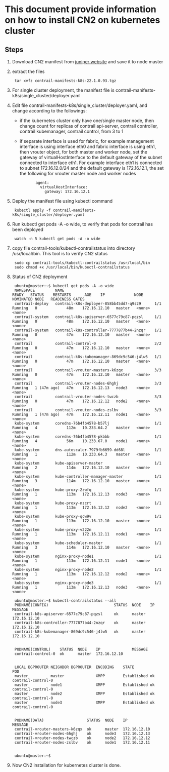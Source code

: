 # This document provide information on how to install CN2 on kubernetes cluster

## Steps
1. Download CN2 manifest from [juniper website](https://support.juniper.net/support/downloads/?p=contrail-networking) and save it to node master
2. extract the files

        tar xvfz contrail-manifests-k8s-22.1.0.93.tgz

3. For single cluster deployment, the manifest file is contrail-manifests-k8s/single_cluster/deployer.yaml
4. Edit file contrail-manifests-k8s/single_cluster/deployer.yaml, and change according to the followings:
   - if the kubernetes cluster only have one/single master node, then change count for replicas of contrail api-server, contrail controller, contrail kubemanager, contrail control, from 3 to 1
   - if separate interface is used for fabric, for example management interface is using interface eth0 and fabric interface is using eth1, then vrouter object, for both master and worker node, set the gateway of virtualHostInterface to the default gateway of the subnet connected to interface eth1. For example interface eth1 is connected to subnet 172.16.12.0/24 and the default gateway is 172.16.12.1, the set the following for vrouter master node and worker nodes

                agent:
                  virtualHostInterface:
                    gateway: 172.16.12.1

5. Deploy the manifest file using kubectl command

        kubectl apply -f contrail-manifests-k8s/single_cluster/deployer.yaml

6. Run kubectl get pods -A -o wide, to verify that pods for contrail has been deployed

        watch -n 5 kubectl get pods -A -o wide

7. copy file contrail-tools/kubectl-contrailstatus into directory /usr/local/bin. This tool is to verify CN2 status

        sudo cp contrail-tools/kubectl-contrailstatus /usr/local/bin
        sudo chmod +x /usr/local/bin/kubectl-contrailstatus 

8. Status of CN2 deployment

        ubuntu@master:~$ kubectl get pods -A -o wide
        NAMESPACE         NAME                                        READY   STATUS    RESTARTS      AGE    IP             NODE     NOMINATED NODE   READINESS GATES
        contrail-deploy   contrail-k8s-deployer-858bb45dd7-q9s29      1/1     Running   0             48m    172.16.12.10   master   <none>           <none>
        contrail-system   contrail-k8s-apiserver-6577c79c87-pqzsl     1/1     Running   0             48m    172.16.12.10   master   <none>           <none>
        contrail-system   contrail-k8s-controller-7777877b44-2nzqr    1/1     Running   0             47m    172.16.12.10   master   <none>           <none>
        contrail          contrail-control-0                          2/2     Running   0             47m    172.16.12.10   master   <none>           <none>
        contrail          contrail-k8s-kubemanager-869dc9c546-j4lw5   1/1     Running   0             47m    172.16.12.10   master   <none>           <none>
        contrail          contrail-vrouter-masters-k6zqx              3/3     Running   0             47m    172.16.12.10   master   <none>           <none>
        contrail          contrail-vrouter-nodes-6hghj                3/3     Running   1 (47m ago)   47m    172.16.12.13   node3    <none>           <none>
        contrail          contrail-vrouter-nodes-twczb                3/3     Running   0             47m    172.16.12.12   node2    <none>           <none>
        contrail          contrail-vrouter-nodes-zslbv                3/3     Running   1 (47m ago)   47m    172.16.12.11   node1    <none>           <none>
        kube-system       coredns-76b4fb4578-b57lj                    1/1     Running   4             112m   10.233.64.2    master   <none>           <none>
        kube-system       coredns-76b4fb4578-pkbbb                    1/1     Running   4             56m    10.233.67.0    node1    <none>           <none>
        kube-system       dns-autoscaler-7979fb6659-dd68l             1/1     Running   1             112m   10.233.64.3    master   <none>           <none>
        kube-system       kube-apiserver-master                       1/1     Running   2             114m   172.16.12.10   master   <none>           <none>
        kube-system       kube-controller-manager-master              1/1     Running   3             114m   172.16.12.10   master   <none>           <none>
        kube-system       kube-proxy-2zwfq                            1/1     Running   1             113m   172.16.12.13   node3    <none>           <none>
        kube-system       kube-proxy-nzcrt                            1/1     Running   1             113m   172.16.12.12   node2    <none>           <none>
        kube-system       kube-proxy-qcw9v                            1/1     Running   1             113m   172.16.12.10   master   <none>           <none>
        kube-system       kube-proxy-v222n                            1/1     Running   1             113m   172.16.12.11   node1    <none>           <none>
        kube-system       kube-scheduler-master                       1/1     Running   3             114m   172.16.12.10   master   <none>           <none>
        kube-system       nginx-proxy-node1                           1/1     Running   1             113m   172.16.12.11   node1    <none>           <none>
        kube-system       nginx-proxy-node2                           1/1     Running   1             113m   172.16.12.12   node2    <none>           <none>
        kube-system       nginx-proxy-node3                           1/1     Running   1             113m   172.16.12.13   node3    <none>           <none>

        ubuntu@master:~$ kubectl-contrailstatus --all
        PODNAME(CONFIG)                          	STATUS	NODE  	IP          	MESSAGE 
        contrail-k8s-apiserver-6577c79c87-pqzsl  	ok    	master	172.16.12.10	       	
        contrail-k8s-controller-7777877b44-2nzqr 	ok    	master	172.16.12.10	       	
        contrail-k8s-kubemanager-869dc9c546-j4lw5	ok    	master	172.16.12.10	       	


        PODNAME(CONTROL)  	STATUS	NODE  	IP          	MESSAGE 
        contrail-control-0	ok    	master	172.16.12.10	       	


        LOCAL BGPROUTER	NEIGHBOR BGPROUTER	ENCODING	STATE         	POD                
        master         	master            	XMPP    	Established ok	contrail-control-0	
        master         	node1             	XMPP    	Established ok	contrail-control-0	
        master         	node2             	XMPP    	Established ok	contrail-control-0	
        master         	node3             	XMPP    	Established ok	contrail-control-0	


        PODNAME(DATA)                 	STATUS	NODE  	IP          	MESSAGE 
        contrail-vrouter-masters-k6zqx	ok    	master	172.16.12.10	       	
        contrail-vrouter-nodes-6hghj  	ok    	node3 	172.16.12.13	       	
        contrail-vrouter-nodes-twczb  	ok    	node2 	172.16.12.12	       	
        contrail-vrouter-nodes-zslbv  	ok    	node1 	172.16.12.11	       	


        ubuntu@master:~$

9. Now CN2 installation for kubernetes cluster is done.